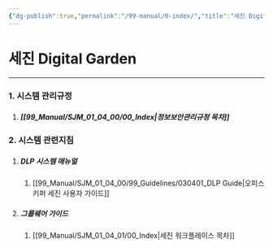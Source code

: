 ```yaml
---
{"dg-publish":true,"permalink":"/99-manual/0-index/","title":"세진 Digital Garden","tags":["규정","지침","gardenEntry","gardenEntry"],"noteIcon":"","created":"","updated":""}
---
```


# 세진 Digital Garden

---
### 1. 시스템 관리규정
1. ##### [[99_Manual/SJM_01_04_00/00_Index\|정보보안관리규정 목차]]
### 2. 시스템 관련지침
 1. ##### DLP 시스템 매뉴얼
	 1. [[99_Manual/SJM_01_04_00/99_Guidelines/030401_DLP Guide\|오피스키퍼 세진 사용자 가이드]]
 3. ##### 그룹웨어 가이드
	 1. [[99_Manual/SJM_01_04_01/00_Index\|세진 워크플레이스 목차]]